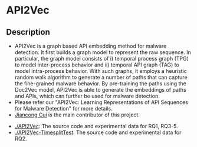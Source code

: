 # API2Vec

## Description
* API2Vec is a graph based API embedding method for malware detection. It first builds a graph model to represent the raw sequence. In particular, the graph model consists of i) temporal process graph (TPG) to model inter-process behavior and ii) temporal API graph (TAG) to model intra-process behavior. With such graphs, it employs a heuristic random walk algorithm to generate a number of paths that can capture the fine-grained malware behavior. By pre-training the paths using the Doc2Vec model, API2Vec is able to generate the embeddings of paths and APIs, which can further be used for malware detection.
* Please refer our "API2Vec: Learning Representations of API Sequences for Malware Detection" for more details.
* [Jiancong Cui](https://sites.google.com/view/jiancong) is the main contributor of this project.

- [./API2Vec](./API2Vec): The source code and experimental data for RQ1, RQ3-5.
- [./API2Vec-TimesplitTest](./API2Vec-TimesplitTest): The source code and experimental data for RQ2.
